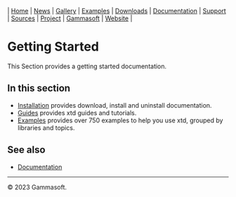 | [Home](home.md) | [News](news.md) | [Gallery](gallery.md) | [Examples](examples.md) | [Downloads](downloads.md) | [Documentation](documentation.md) | [Support](support.md) | [Sources](https://github.com/gammasoft71/xtd) | [Project](https://sourceforge.net/projects/xtdpro/) | [Gammasoft](gammasoft.md) | [Website](https://gammasoft71.github.io/xtd) |

# Getting Started

This Section provides a getting started documentation.

## In this section

* [Installation](downloads.md) provides download, install and uninstall documentation.
* [Guides](guides.md) provides xtd guides and tutorials.
* [Examples](../examples/README.md) provides over 750 examples to help you use xtd, grouped by libraries and topics.

## See also

* [Documentation](documentation.md)

______________________________________________________________________________________________

© 2023 Gammasoft.
